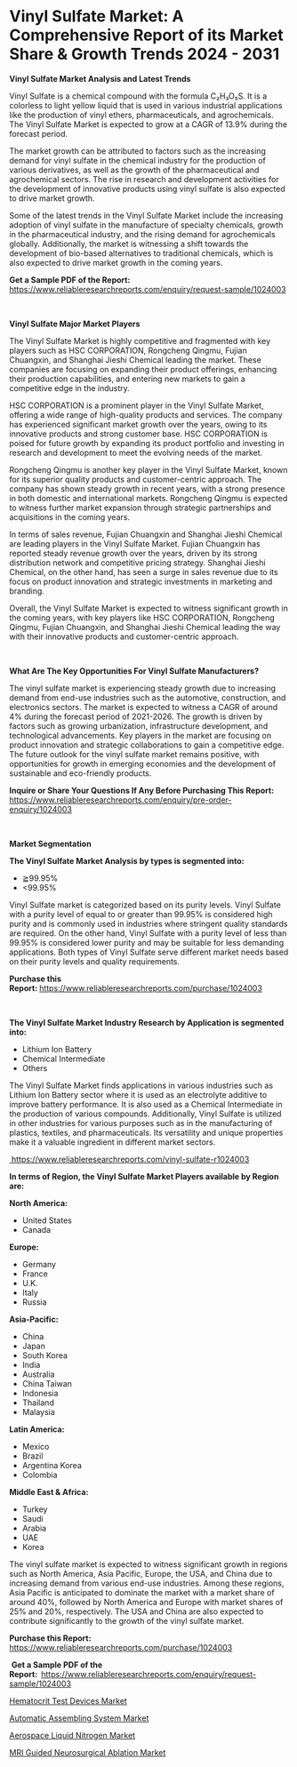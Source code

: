 <p><h1>Vinyl Sulfate Market: A Comprehensive Report of its Market Share & Growth Trends 2024 - 2031</h1></p><p><strong>Vinyl Sulfate Market Analysis and Latest Trends</strong></p>
<p><p>Vinyl Sulfate is a chemical compound with the formula C₂H₃O₅S. It is a colorless to light yellow liquid that is used in various industrial applications like the production of vinyl ethers, pharmaceuticals, and agrochemicals. The Vinyl Sulfate Market is expected to grow at a CAGR of 13.9% during the forecast period. </p><p>The market growth can be attributed to factors such as the increasing demand for vinyl sulfate in the chemical industry for the production of various derivatives, as well as the growth of the pharmaceutical and agrochemical sectors. The rise in research and development activities for the development of innovative products using vinyl sulfate is also expected to drive market growth.</p><p>Some of the latest trends in the Vinyl Sulfate Market include the increasing adoption of vinyl sulfate in the manufacture of specialty chemicals, growth in the pharmaceutical industry, and the rising demand for agrochemicals globally. Additionally, the market is witnessing a shift towards the development of bio-based alternatives to traditional chemicals, which is also expected to drive market growth in the coming years.</p></p>
<p><strong>Get a Sample PDF of the Report:&nbsp;</strong> <a href="https://www.reliableresearchreports.com/enquiry/request-sample/1024003">https://www.reliableresearchreports.com/enquiry/request-sample/1024003</a></p>
<p>&nbsp;</p>
<p><strong>Vinyl Sulfate Major Market Players</strong></p>
<p><p>The Vinyl Sulfate Market is highly competitive and fragmented with key players such as HSC CORPORATION, Rongcheng Qingmu, Fujian Chuangxin, and Shanghai Jieshi Chemical leading the market. These companies are focusing on expanding their product offerings, enhancing their production capabilities, and entering new markets to gain a competitive edge in the industry.</p><p>HSC CORPORATION is a prominent player in the Vinyl Sulfate Market, offering a wide range of high-quality products and services. The company has experienced significant market growth over the years, owing to its innovative products and strong customer base. HSC CORPORATION is poised for future growth by expanding its product portfolio and investing in research and development to meet the evolving needs of the market.</p><p>Rongcheng Qingmu is another key player in the Vinyl Sulfate Market, known for its superior quality products and customer-centric approach. The company has shown steady growth in recent years, with a strong presence in both domestic and international markets. Rongcheng Qingmu is expected to witness further market expansion through strategic partnerships and acquisitions in the coming years.</p><p>In terms of sales revenue, Fujian Chuangxin and Shanghai Jieshi Chemical are leading players in the Vinyl Sulfate Market. Fujian Chuangxin has reported steady revenue growth over the years, driven by its strong distribution network and competitive pricing strategy. Shanghai Jieshi Chemical, on the other hand, has seen a surge in sales revenue due to its focus on product innovation and strategic investments in marketing and branding.</p><p>Overall, the Vinyl Sulfate Market is expected to witness significant growth in the coming years, with key players like HSC CORPORATION, Rongcheng Qingmu, Fujian Chuangxin, and Shanghai Jieshi Chemical leading the way with their innovative products and customer-centric approach.</p></p>
<p>&nbsp;</p>
<p><strong>What Are The Key Opportunities For Vinyl Sulfate Manufacturers?</strong></p>
<p><p>The vinyl sulfate market is experiencing steady growth due to increasing demand from end-use industries such as the automotive, construction, and electronics sectors. The market is expected to witness a CAGR of around 4% during the forecast period of 2021-2026. The growth is driven by factors such as growing urbanization, infrastructure development, and technological advancements. Key players in the market are focusing on product innovation and strategic collaborations to gain a competitive edge. The future outlook for the vinyl sulfate market remains positive, with opportunities for growth in emerging economies and the development of sustainable and eco-friendly products.</p></p>
<p><strong>Inquire or Share Your Questions If Any Before Purchasing This Report:</strong> <a href="https://www.reliableresearchreports.com/enquiry/pre-order-enquiry/1024003">https://www.reliableresearchreports.com/enquiry/pre-order-enquiry/1024003</a></p>
<p>&nbsp;</p>
<p><strong>Market Segmentation</strong></p>
<p><strong>The Vinyl Sulfate Market Analysis by types is segmented into:</strong></p>
<p><ul><li>≧99.95%</li><li><99.95%</li></ul></p>
<p><p>Vinyl Sulfate market is categorized based on its purity levels. Vinyl Sulfate with a purity level of equal to or greater than 99.95% is considered high purity and is commonly used in industries where stringent quality standards are required. On the other hand, Vinyl Sulfate with a purity level of less than 99.95% is considered lower purity and may be suitable for less demanding applications. Both types of Vinyl Sulfate serve different market needs based on their purity levels and quality requirements.</p></p>
<p><strong>Purchase this Report:&nbsp;</strong><a href="https://www.reliableresearchreports.com/purchase/1024003">https://www.reliableresearchreports.com/purchase/1024003</a></p>
<p>&nbsp;</p>
<p><strong>The Vinyl Sulfate Market Industry Research by Application is segmented into:</strong></p>
<p><ul><li>Lithium Ion Battery</li><li>Chemical Intermediate</li><li>Others</li></ul></p>
<p><p>The Vinyl Sulfate Market finds applications in various industries such as Lithium Ion Battery sector where it is used as an electrolyte additive to improve battery performance. It is also used as a Chemical Intermediate in the production of various compounds. Additionally, Vinyl Sulfate is utilized in other industries for various purposes such as in the manufacturing of plastics, textiles, and pharmaceuticals. Its versatility and unique properties make it a valuable ingredient in different market sectors.</p></p>
<p><a href="https://www.reliableresearchreports.com/vinyl-sulfate-r1024003">&nbsp;https://www.reliableresearchreports.com/vinyl-sulfate-r1024003</a></p>
<p><strong>In terms of Region, the Vinyl Sulfate Market Players available by Region are:</strong></p>
<p>
    <p> <strong> North America: </strong>
        <ul>
            <li>United States</li>
            <li>Canada</li>
        </ul>
        </p> 
    <p> <strong> Europe: </strong>
        <ul>
            <li>Germany</li>
            <li>France</li>
            <li>U.K.</li>
            <li>Italy</li>
            <li>Russia</li>
        </ul>
        </p> 
    <p> <strong> Asia-Pacific: </strong>
        <ul>
            <li>China</li>
            <li>Japan</li>
            <li>South Korea</li>
            <li>India</li>
            <li>Australia</li>
            <li>China Taiwan</li>
            <li>Indonesia</li>
            <li>Thailand</li>
            <li>Malaysia</li>
        </ul>
        </p> 
    <p> <strong> Latin America: </strong>
        <ul>
            <li>Mexico</li>
            <li>Brazil</li>
            <li>Argentina Korea</li>
            <li>Colombia</li>
        </ul>
        </p> 
    <p> <strong> Middle East & Africa: </strong>
        <ul>
            <li>Turkey</li>
            <li>Saudi</li>
            <li>Arabia</li>
            <li>UAE</li>
            <li>Korea</li>
        </ul>
    </p>
    </p>
<p><p>The vinyl sulfate market is expected to witness significant growth in regions such as North America, Asia Pacific, Europe, the USA, and China due to increasing demand from various end-use industries. Among these regions, Asia Pacific is anticipated to dominate the market with a market share of around 40%, followed by North America and Europe with market shares of 25% and 20%, respectively. The USA and China are also expected to contribute significantly to the growth of the vinyl sulfate market.</p></p>
<p><strong>Purchase this Report: </strong><a href="https://www.reliableresearchreports.com/purchase/1024003">https://www.reliableresearchreports.com/purchase/1024003</a></p>
<p>&nbsp;<strong>Get a Sample PDF of the Report:&nbsp;&nbsp;</strong><a href="https://www.reliableresearchreports.com/enquiry/request-sample/1024003">https://www.reliableresearchreports.com/enquiry/request-sample/1024003</a></p>
<p><strong></strong></p>
<p><p><a href="https://github.com/jerrycopelandthomaswsqd8q/Market-Research-Report-List-3/blob/main/hematocrit-test-devices-market.md">Hematocrit Test Devices Market</a></p><p><a href="https://www.linkedin.com/pulse/future-trends-global-automatic-assembling-system-market-insights-r8e4e">Automatic Assembling System Market</a></p><p><a href="https://www.linkedin.com/pulse/strategic-insights-global-aerospace-liquid-nitrogen-market-gtcoe">Aerospace Liquid Nitrogen Market</a></p><p><a href="https://github.com/brenzgnarento/Market-Research-Report-List-3/blob/main/mri-guided-neurosurgical-ablation-market.md">MRI Guided Neurosurgical Ablation Market</a></p></p>